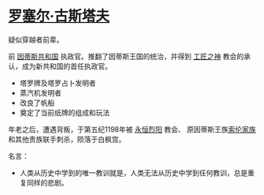 # [罗塞尔·古斯塔夫](../人物/罗塞尔·古斯塔夫.md)

疑似穿越者前辈。

前 [因蒂斯共和国](../国家/因蒂斯共和国.md) 执政官。推翻了因蒂斯王国的统治，并得到 [工匠之神](../神明/蒸汽与机械之神.md) 教会的承认，成为新共和国的首任执政官。

+ 塔罗牌及塔罗占卜发明者
+ 蒸汽机发明者
+ 改良了帆船
+ 奠定了当前纸牌的组成和玩法

年老之后，遭遇背叛，于第五纪1198年被 [永恒烈阳](../神明/永恒烈阳.md) 教会、 原因蒂斯王族[索伦家族](../家族/索伦家族.md)和其他贵族联手刺杀，陨落于白枫宫。

名言：
+ 人类从历史中学到的唯一教训就是，人类无法从历史中学到任何教训，总是重复同样的悲剧。
